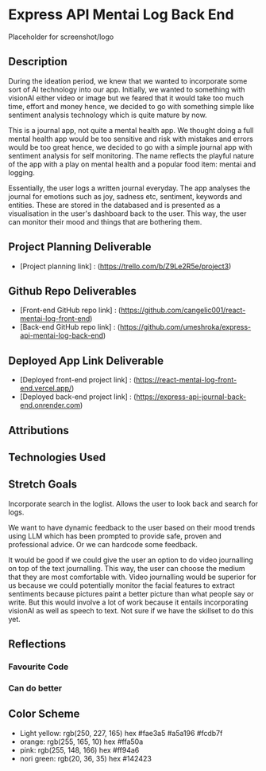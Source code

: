# Express API Mentai Log Back End

Placeholder for screenshot/logo

## Description

During the ideation period, we knew that we wanted to incorporate some sort of AI technology into our app. 
Initially, we wanted to something with visionAI either video or image but we feared that it would take too much time, effort and money hence, we decided to go with something simple like sentiment analysis technology which is quite mature by now. 

This is a journal app, not quite a mental health app. We thought doing a full mental health app would be too sensitive and risk with mistakes and errors would be too great hence, we decided to go with a simple journal app with sentiment analysis for self monitoring. The name reflects the playful nature of the app with a play on mental health and a popular food item: mentai and logging. 

Essentially, the user logs a written journal everyday. The app analyses the journal for emotions such as joy, sadness etc, sentiment, keywords and entities. These are stored in the databased and is presented as a visualisation in the user's dashboard back to the user. This way, the user can monitor their mood and things that are bothering them.

## Project Planning Deliverable

- [Project planning link] : (https://trello.com/b/Z9Le2R5e/project3)

## Github Repo Deliverables

- [Front-end GitHub repo link] : (https://github.com/cangelic001/react-mentai-log-front-end)
- [Back-end GitHub repo link] : (https://github.com/umeshroka/express-api-mentai-log-back-end)

## Deployed App Link Deliverable

- [Deployed front-end project link] : (https://react-mentai-log-front-end.vercel.app/)
- [Deployed back-end project link] : (https://express-api-journal-back-end.onrender.com)

## Attributions

## Technologies Used

## Stretch Goals

Incorporate search in the loglist. Allows the user to look back and search for logs.

We want to have dynamic feedback to the user based on their mood trends using LLM which has been prompted to provide safe, proven and professional advice. Or we can hardcode some feedback.

It would be good if we could give the user an option to do video journalling on top of the text journalling. This way, the user can choose the medium that they are most comfortable with. Video journalling would be superior for us because we could potentially monitor the facial features to extract sentiments because pictures paint a better picture than what people say or write. But this would involve a lot of work because it entails incorporating visionAI as well as speech to text. Not sure if we have the skillset to do this yet. 

## Reflections

### Favourite Code

### Can do better

## Color Scheme

- Light yellow: rgb(250, 227, 165) hex #fae3a5
#a5a196
#fcdb7f
- orange: rgb(255, 165, 10) hex #ffa50a
- pink: rgb(255, 148, 166)  hex #ff94a6
- nori green: rgb(20, 36, 35) hex #142423
